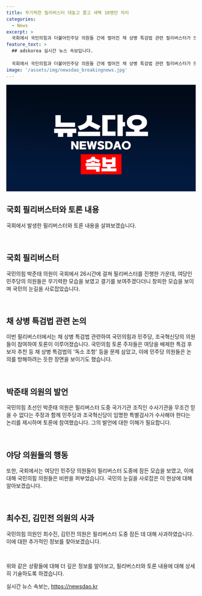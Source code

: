 ```yaml
---
title: 무기력한 필리버스터 대놓고 졸고 새벽 10명만 자리
categories:
  - News
excerpt: >
  국회에서 국민의힘과 더불어민주당 의원들 간에 벌어진 채 상병 특검법 관련 필리버스터가 뜨겁게 이어졌다. 국민의힘 의원들은 여당을 배제한 특검 후보자 추천 등 채 상병 특검법의 독소 조항 등을 문제 삼았고, 필리버스터는 26시간을 경과한 뒤 강제 종료되었다. 국민의힘의 초선 의원인 최수진, 김민전은 피곤해서 졸았다며 사과했고, 국회 부의장 역시 박 의원 발언 중에 졸고 있는 모습을 보였다. 이와 관련하여 국회 내부에서는 여당의 무력한 모습과 국민의힘 의원들의 노력에 대한 다양한 반응이 나왔다.
feature_text: >
  ## adskorea 실시간 뉴스 속보입니다.

  국회에서 국민의힘과 더불어민주당 의원들 간에 벌어진 채 상병 특검법 관련 필리버스터가 뜨겁게 이어졌다. 국민의힘 의원들은 여당을 배제한 특검 후보자 추천 등 채 상병 특검법의 독소 조항 등을 문제 삼았고, 필리버스터는 26시간을 경과한 뒤 강제 종료되었다. 국민의힘의 초선 의원인 최수진, 김민전은 피곤해서 졸았다며 사과했고, 국회 부의장 역시 박 의원 발언 중에 졸고 있는 모습을 보였다. 이와 관련하여 국회 내부에서는 여당의 무력한 모습과 국민의힘 의원들의 노력에 대한 다양한 반응이 나왔다.
image: '/assets/img/newsdao_breakingnews.jpg'
---
```


<p><img src="/assets/img/newsdao_breakingnews.jpg" alt="adskorea 속보" /></p>

<h2 data-ke-size="size26">국회 필리버스터와 토론 내용</h2>

<p>국회에서 발생한 필리버스터와 토론 내용을 살펴보겠습니다.</p>

<p data-ke-size="size16">&nbsp;</p>

<h2 data-ke-size="size24">국회 필리버스터</h2>

<p>국민의힘 박준태 의원이 국회에서 26시간에 걸쳐 필리버스터를 진행한 가운데, 여당인 민주당의 의원들은 무기력한 모습을 보였고 결기를 보여주겠다더니 창피한 모습을 보이며 국민의 눈길을 사로잡았습니다.</p>

<p data-ke-size="size16">&nbsp;</p>

<h2 data-ke-size="size24">채 상병 특검법 관련 논의</h2>

<p>이번 필리버스터에서는 채 상병 특검법 관련하여 국민의힘과 민주당, 조국혁신당의 의원들이 참여하여 토론이 이루어졌습니다. 국민의힘 토론 주자들은 여당을 배제한 특검 후보자 추천 등 채 상병 특검법의 '독소 조항' 등을 문제 삼았고, 이에 민주당 의원들은 논의를 방해하려는 듯한 장면을 보이기도 했습니다.</p>

<p data-ke-size="size16">&nbsp;</p>

<h2 data-ke-size="size24">박준태 의원의 발언</h2>

<p>국민의힘 초선인 박준태 의원은 필리버스터 도중 국가기관 조직인 수사기관을 무조건 믿을 수 없다는 주장과 함께 민주당과 조국혁신당이 임명한 특별검사가 수사해야 한다는 논리를 제시하며 토론에 참여했습니다. 그의 발언에 대한 이해가 필요합니다.</p>

<p data-ke-size="size16">&nbsp;</p>

<h2 data-ke-size="size24">야당 의원들의 행동</h2>

<p>또한, 국회에서는 여당인 민주당 의원들이 필리버스터 도중에 잠든 모습을 보였고, 이에 대해 국민의힘 의원들은 비판을 퍼부었습니다. 국민의 눈길을 사로잡은 이 현상에 대해 알아보겠습니다.</p>

<p data-ke-size="size16">&nbsp;</p>

<h2 data-ke-size="size24">최수진, 김민전 의원의 사과</h2>

<p>국민의힘 의원인 최수진, 김민전 의원은 필리버스터 도중 잠든 데 대해 사과하였습니다. 이에 대한 추가적인 정보를 찾아보겠습니다.</p>

<p data-ke-size="size16">&nbsp;</p>

<p>위와 같은 상황들에 대해 더 깊은 정보를 알아보고, 필리버스터와 토론 내용에 대해 상세히 기술하도록 하겠습니다.</p>
실시간 뉴스 속보는, <a href="https://newsdao.kr" rel="dofollow">https://newsdao.kr</a>



